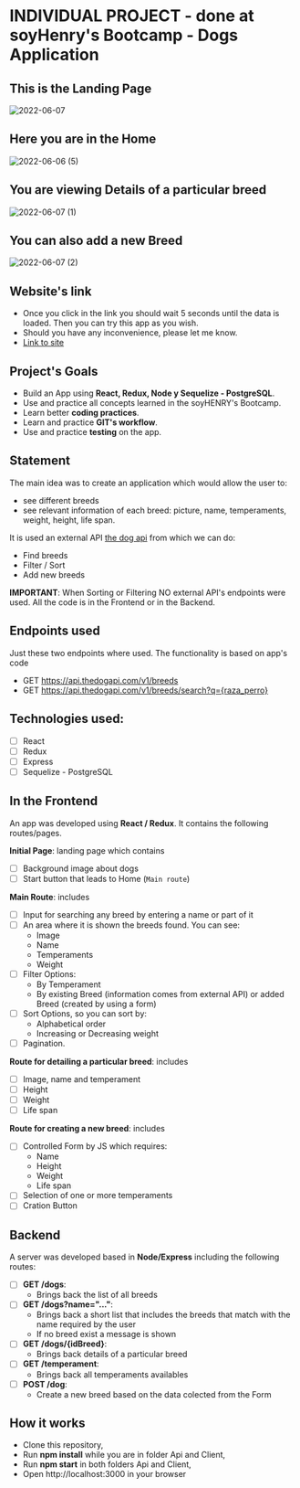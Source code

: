 # INDIVIDUAL PROJECT - done at soyHenry's Bootcamp - Dogs Application


## This is the Landing Page
![2022-06-07](https://user-images.githubusercontent.com/96741070/172371275-2acaebe6-864c-4e2b-aadc-6d6ccf7eea02.png)

## Here you are in the Home
![2022-06-06 (5)](https://user-images.githubusercontent.com/96741070/172275241-434ff75b-91b8-488c-8887-1b45ed35a4dc.png)

## You are viewing Details of a particular breed
![2022-06-07 (1)](https://user-images.githubusercontent.com/96741070/172371531-c13e85ab-a1fa-4503-a463-9f0b4c319db1.png)

## You can also add a new Breed
![2022-06-07 (2)](https://user-images.githubusercontent.com/96741070/172371734-bbd800e2-a44c-4d7a-b48e-55650423e9a7.png)



## Website's link
* Once you click in the link you should wait 5 seconds until the data is loaded. Then you can try this app as you wish.
* Should you have any inconvenience, please let me know.
* [Link to site](https://my-pi-dogs.vercel.app/)

## Project's Goals
- Build an App using **React, Redux, Node y Sequelize - PostgreSQL**.
- Use and practice all concepts learned in the soyHENRY's Bootcamp.
- Learn better **coding practices**.
- Learn and practice **GIT's workflow**.
- Use and practice **testing** on the app.

## Statement
The main idea was to create an application which would allow the user to:
- see different breeds
- see relevant information of each breed: picture, name, temperaments, weight, height, life span.

It is used an external API [the dog api](https://thedogapi.com/) from which we can do:
- Find breeds
- Filter / Sort
- Add new breeds

__IMPORTANT__: When Sorting or Filtering NO external API's endpoints were used. All the code is in the Frontend or in the Backend.

## Endpoints used
Just these two endpoints where used. The functionality is based on app's code
- GET https://api.thedogapi.com/v1/breeds
- GET https://api.thedogapi.com/v1/breeds/search?q={raza_perro}

## Technologies used:
- [ ] React
- [ ] Redux
- [ ] Express
- [ ] Sequelize - PostgreSQL

## In the Frontend
An app was developed using **React / Redux**. It contains the following routes/pages.

__Initial Page__: landing page which contains
- [ ] Background image about dogs
- [ ] Start button that leads to Home (`Main route`)

__Main Route__: includes
- [ ] Input for searching any breed by entering a name or part of it
- [ ] An area where it is shown the breeds found. You can see:
  - Image
  - Name
  - Temperaments
  - Weight
- [ ] Filter Options:
    - By Temperament 
    - By existing Breed (information comes from external API) or added Breed (created by using a form)
- [ ] Sort Options, so you can sort by:
    - Alphabetical order 
    - Increasing or Decreasing weight
- [ ] Pagination.

__Route for detailing a particular breed__: includes
- [ ] Image, name and temperament
- [ ] Height
- [ ] Weight
- [ ] Life span

__Route for creating a new breed__: includes
- [ ] Controlled Form by JS which requires:
  - Name
  - Height
  - Weight
  - Life span
- [ ] Selection of one or more temperaments
- [ ] Cration Button
 
## Backend

A server was developed based in **Node/Express** including the following routes:

- [ ] __GET /dogs__:
  - Brings back the list of all breeds
- [ ] __GET /dogs?name="..."__:
  - Brings back a short list that includes the breeds that match with the name required by the user
  - If no breed exist a message is shown
- [ ] __GET /dogs/{idBreed}__:
  - Brings back details of a particular breed
- [ ] __GET /temperament__:
  - Brings back all temperaments availables
- [ ] __POST /dog__:
  - Create a new breed based on the data colected from the Form
 
## How it works
* Clone this repository,
* Run **npm install** while you are in folder Api and Client,
* Run **npm start** in both folders Api and Client,
* Open http://localhost:3000 in your browser
